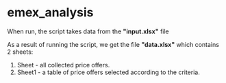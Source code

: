 # emex_analysis
When run, the script takes data from the **"input.xlsx"** file

As a result of running the script, we get the file **"data.xlsx"** which contains 2 sheets:
1. Sheet - all collected price offers.
2. Sheet1 - a table of price offers selected according to the criteria.
